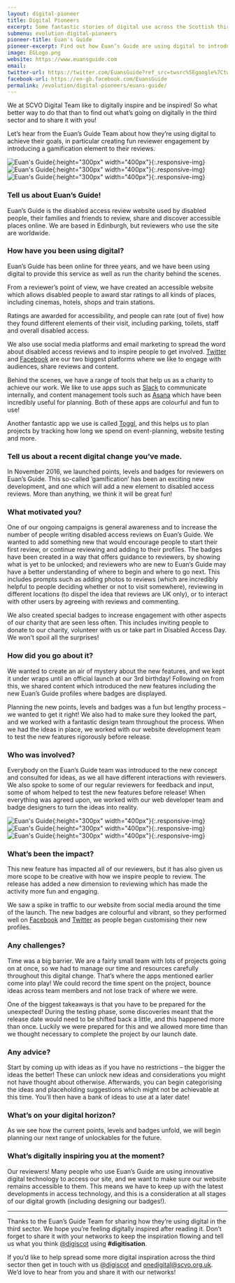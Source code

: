 ```yaml
---
layout: digital-pioneer
title: Digital Pioneers
excerpt: Some fantastic stories of digital use across the Scottish third sector. Read on to be inspired.
submenu: evolution-digital-pioneers
pioneer-title: Euan's Guide
pioneer-excerpt: Find out how Euan’s Guide are using digital to introduce a fun gamification element to their online reviews.
image: EGLogo.png
website: https://www.euansguide.com
email:
twitter-url: https://twitter.com/EuansGuide?ref_src=twsrc%5Egoogle%7Ctwcamp%5Eserp%7Ctwgr%5Eauthor
facebook-url: https://en-gb.facebook.com/EuansGuide
permalink: /evolution/digital-pioneers/euans-guide/
---
```


We at SCVO Digital Team like to digitally inspire and be inspired! So what better way to do that than
to find out what’s going on digitally in the third sector and to share it with you!

Let’s hear from the Euan’s Guide Team about how they’re using digital to achieve their goals, in
particular creating fun reviewer engagement by introducing a gamification element to their reviews.

![Euan's Guide](digiscot.github.io/images/digital-pioneers/EuansGuideImageBadgelaunch.jpg){:height="300px" width="400px"}{:.responsive-img} ![Euan's Guide](digiscot.github.io/images/digital-pioneers/EuansGuideScreenshots.png){:height="300px" width="400px"}{:.responsive-img} ![Euan's Guide](digiscot.github.io/images/digital-pioneers/EuansGuideimageevent.jpg){:height="300px" width="400px"}{:.responsive-img}

### Tell us about Euan’s Guide!

Euan’s Guide is the disabled access review website used by disabled people, their families and
friends to review, share and discover accessible places online. We are based in Edinburgh, but
reviewers who use the site are worldwide.

### How have you been using digital?

Euan’s Guide has been online for three years, and we have been using digital to provide this service
as well as run the charity behind the scenes.

From a reviewer’s point of view, we have created an accessible website which allows disabled
people to award star ratings to all kinds of places, including cinemas, hotels, shops and train stations.

Ratings are awarded for accessibility, and people can rate (out of five) how they found different
elements of their visit, including parking, toilets, staff and overall disabled access.

We also use social media platforms and email marketing to spread the word about disabled access
reviews and to inspire people to get involved.  <a target='_blank' href="https://twitter.com">Twitter</a>
and <a target='_blank' href="https://en-gb.facebook.com/">Facebook</a> are our two biggest platforms where
we like to engage with audiences, share reviews and content.

Behind the scenes, we have a range of tools that help us as a charity to achieve our work. We like to
use apps such as <a target='_blank' href="https://slack.com/">Slack</a> to communicate internally, 
and content management tools such as <a target='_blank' href="https://asana.com/">Asana</a> which 
have been incredibly useful for planning. Both of these apps are colourful and fun to use!

Another fantastic app we use is called <a target='_blank' href="https://toggl.com/">Toggl</a>, and 
this helps us to plan projects by tracking how long we spend on event-planning, website testing and more.

### Tell us about a recent digital change you’ve made.

In November 2016, we launched points, levels and badges for reviewers on Euan’s Guide. This so-called
‘gamification’ has been an exciting new development, and one which will add a new element
to disabled access reviews. More than anything, we think it will be great fun!

### What motivated you?

One of our ongoing campaigns is general awareness and to increase the number of people writing
disabled access reviews on Euan’s Guide. We wanted to add something new that would encourage
people to start their first review, or continue reviewing and adding to their profiles. The badges have
been created in a way that offers guidance to reviewers, by showing what is yet to be unlocked; and
reviewers who are new to Euan’s Guide may have a better understanding of where to begin and
where to go next. This includes prompts such as adding photos to reviews (which are incredibly
helpful to people deciding whether or not to visit somewhere), reviewing in different locations (to
dispel the idea that reviews are UK only), or to interact with other users by agreeing with reviews
and commenting.

We also created special badges to increase engagement with other aspects of our charity that are
seen less often. This includes inviting people to donate to our charity, volunteer with us or take part
in Disabled Access Day. We won’t spoil all the surprises!

### How did you go about it?

We wanted to create an air of mystery about the new features, and we kept it under wraps until an
official launch at our 3rd birthday! Following on from this, we shared content which introduced the
new features including the new Euan’s Guide profiles where badges are displayed.

Planning the new points, levels and badges was a fun but lengthy process – we wanted to get it
right! We also had to make sure they looked the part, and we worked with a fantastic design team
throughout the process. When we had the ideas in place, we worked with our website development
team to test the new features rigorously before release.

### Who was involved?

Everybody on the Euan’s Guide team was introduced to the new concept and consulted for ideas, as
we all have different interactions with reviewers. We also spoke to some of our regular reviewers for
feedback and input, some of whom helped to test the new features before release! When
everything was agreed upon, we worked with our web developer team and badge designers to turn
the ideas into reality.

![Euan's Guide](digiscot.github.io/images/digital-pioneers/websiteheader.png){:height="300px" width="400px"}{:.responsive-img} ![Euan's Guide](digiscot.github.io/images/digital-pioneers/EaunsGuideImagelaptop.jpg){:height="300px" width="400px"}{:.responsive-img} ![Euan's Guide](digiscot.github.io/images/digital-pioneers/EuansGuideimagereview.png){:height="300px" width="400px"}{:.responsive-img}

### What’s been the impact?

This new feature has impacted all of our reviewers, but it has also given us more scope to be creative
with how we inspire people to review. The release has added a new dimension to reviewing which
has made the activity more fun and engaging.

We saw a spike in traffic to our website from social media around the time of the launch. The new
badges are colourful and vibrant, so they performed well on <a target='_blank' href="https://en-gb.facebook.com/">Facebook</a>
and <a target='_blank' href="https://twitter.com">Twitter</a> as people began customising their new profiles.

### Any challenges?

Time was a big barrier. We are a fairly small team with lots of projects going on at once, so we had to
manage our time and resources carefully throughout this digital change. That’s where the apps
mentioned earlier come into play! We could record the time spent on the project, bounce ideas
across team members and not lose track of where we were.

One of the biggest takeaways is that you have to be prepared for the unexpected! During the testing
phase, some discoveries meant that the release date would need to be shifted back a little, and this
happened more than once. Luckily we were prepared for this and we allowed more time than we
thought necessary to complete the project by our launch date.

### Any advice?

Start by coming up with ideas as if you have no restrictions – the bigger the ideas the better! These
can unlock new ideas and considerations you might not have thought about otherwise. Afterwards,
you can begin categorising the ideas and placeholding suggestions which might not be achievable at
this time. You’ll then have a bank of ideas to use at a later date!

### What’s on your digital horizon?

As we see how the current points, levels and badges unfold, we will begin planning our next range of
unlockables for the future.

### What’s digitally inspiring you at the moment?

Our reviewers! Many people who use Euan’s Guide are using innovative digital technology to access
our site, and we want to make sure our website remains accessible to them. This means we have to
keep up with the latest developments in access technology, and this is a consideration at all stages
of our digital growth (including designing our badges!).

-----

Thanks to the Euan’s Guide Team for sharing how they’re using digital in the third sector. We hope you’re feeling digitally inspired after reading it. Don’t forget to share it with your networks to keep the inspiration flowing and tell us what you think <a href="https://twitter.com/digiscot?ref_src=twsrc%5Egoogle%7Ctwcamp%5Eserp%7Ctwgr%5Eauthor" target="_blank">@digiscot</a> using **#digitisation**.

If you’d like to help spread some more digital inspiration across the third sector then get in touch with us <a href="https://twitter.com/digiscot?ref_src=twsrc%5Egoogle%7Ctwcamp%5Eserp%7Ctwgr%5Eauthor" target="_blank">@digiscot</a> and <a href="mailto:onedigital@scvo.org.uk">onedigital@scvo.org.uk</a>.  We’d love to hear from you and share it with our networks!


